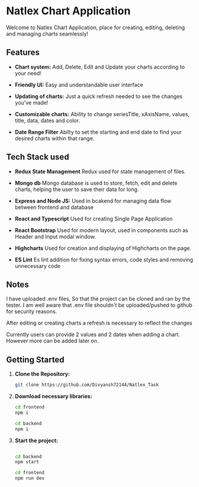 # Natlex Chart Application





Welcome to Natlex Chart Application, place for creating, editing, deleting and managing charts seamlessly!
## Features

* **Chart system:** Add, Delete, Edit and Update your charts according to your need!

* **Friendly UI:** Easy and understandable user interface

* **Updating of charts:** Just a quick refresh needed to see the changes you've made!

* **Customizable charts:** Ability to change seriesTitle, xAxisName, values, title, data, dates and color.

* **Date Range Filter** Abilty to set the starting and end date to find your desired charts within that range.

## Tech Stack used

* **Redux State Management** Redux used for state management of files.

* **Mongo db** Mongo database is used to store, fetch, edit and delete charts, helping the user to save their data for long. 

* **Express and Node JS:** Used in bcakend for managing data flow between frontend and database

* **React and Typescript** Used for creating Single Page Application

* **React Bootstrap** Used for modern layout, used in components such as Header and Input modal window.

* **Highcharts** Used for creation and displaying of Highcharts on the page.

* **ES Lint** Es lint addition for fixing syntax errors, code styles and removing unnecessary code


## Notes

I have uploaded .env files, So that the project can be cloned and ran by the tester. I am well aware that .env file shouldn't be uploaded/pushed to github for security reasons.

After editing or creating charts a refresh is necessary to reflect the changes

Currently users can provide 2 values and 2 dates when adding a chart. However more can be added later on.

## Getting Started

1. **Clone the Repository:**
   ```bash
   git clone https://github.com/Divyansh72144/Natlex_Task

2. **Download necessary libraries:**
   ```bash
   cd frontend
   npm i

   cd backend
   npm i

3. **Start the project:**
   ```bash
   
   cd backend
   npm start

   cd frontend
   npm run dev
